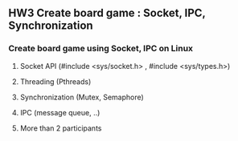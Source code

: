 ## HW3 Create board game : Socket, IPC, Synchronization

### Create board game using Socket, IPC on Linux

1. Socket API (#include <sys/socket.h> , #include <sys/types.h>)

2. Threading (Pthreads)

3. Synchronization (Mutex, Semaphore)

4. IPC (message queue, ..)

5. More than 2 participants